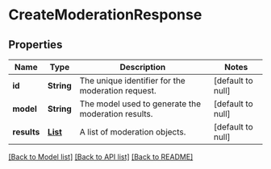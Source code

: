 # CreateModerationResponse
## Properties

| Name | Type | Description | Notes |
|------------ | ------------- | ------------- | -------------|
| **id** | **String** | The unique identifier for the moderation request. | [default to null] |
| **model** | **String** | The model used to generate the moderation results. | [default to null] |
| **results** | [**List**](CreateModerationResponse_results_inner.md) | A list of moderation objects. | [default to null] |

[[Back to Model list]](../README.md#documentation-for-models) [[Back to API list]](../README.md#documentation-for-api-endpoints) [[Back to README]](../README.md)

